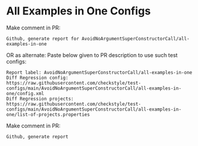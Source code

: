 # All Examples in One Configs
Make comment in PR:
```
Github, generate report for AvoidNoArgumentSuperConstructorCall/all-examples-in-one
```
OR as alternate:
Paste below given to PR description to use such test configs:
```
Report label: AvoidNoArgumentSuperConstructorCall/all-examples-in-one
Diff Regression config: https://raw.githubusercontent.com/checkstyle/test-configs/main/AvoidNoArgumentSuperConstructorCall/all-examples-in-one/config.xml
Diff Regression projects: https://raw.githubusercontent.com/checkstyle/test-configs/main/AvoidNoArgumentSuperConstructorCall/all-examples-in-one/list-of-projects.properties
```
Make comment in PR:
```
Github, generate report
```
